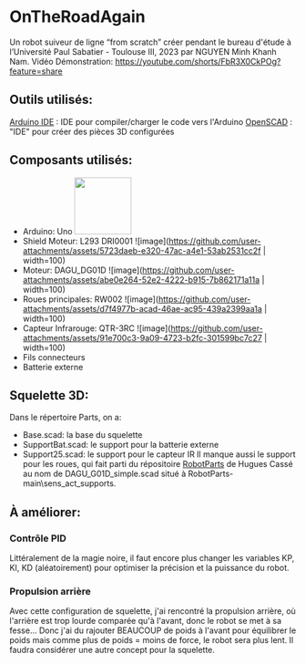 # OnTheRoadAgain 
Un robot suiveur de ligne “from scratch” créer pendant le bureau d'étude à l’Université Paul Sabatier - Toulouse III, 2023 par NGUYEN Minh Khanh Nam.
Vidéo Démonstration:
https://youtube.com/shorts/FbR3X0CkPOg?feature=share

## Outils utilisés:
[Arduino IDE](https://www.arduino.cc/en/software) : IDE pour compiler/charger le code vers l'Arduino
[OpenSCAD](https://openscad.org/downloads.html) : "IDE" pour créer des pièces 3D configurées

## Composants utilisés:
- Arduino: Uno <img src="https://github.com/user-attachments/assets/79493567-de3a-4c02-8262-b11da3b6cc7a" width="100">
- Shield Moteur: L293 DRI0001 ![image](https://github.com/user-attachments/assets/5723daeb-e320-47ac-a4e1-53ab2531cc2f | width=100)
- Moteur: DAGU_DG01D ![image](https://github.com/user-attachments/assets/abe0e264-52e2-4222-b915-7b862171a11a | width=100)
- Roues principales: RW002 ![image](https://github.com/user-attachments/assets/d7f4977b-acad-46ae-ac95-439a2399aa1a | width=100)
- Capteur Infrarouge: QTR-3RC ![image](https://github.com/user-attachments/assets/91e700c3-9a09-4723-b2fc-301599bc7c27 | width=100)
- Fils connecteurs
- Batterie externe

## Squelette 3D:
Dans le répertoire Parts, on a:
- Base.scad: la base du squelette
- SupportBat.scad: le support pour la batterie externe
- Support25.scad: le support pour le capteur IR
Il manque aussi le support pour les roues, qui fait parti du répositoire [RobotParts](https://github.com/hcasse/RobotParts) de Hugues Cassé au nom de DAGU_G01D_simple.scad situé à RobotParts-main\sens_act_supports.

## À améliorer:
### Contrôle PID
Littéralement de la magie noire, il faut encore plus changer les variables KP, KI, KD (aléatoirement) pour optimiser la précision et la puissance du robot.
### Propulsion arrière
Avec cette configuration de squelette, j'ai rencontré la propulsion arrière, où l'arrière est trop lourde comparée qu'à l'avant, donc le robot se met à sa fesse... Donc j'ai du rajouter BEAUCOUP de poids à l'avant pour équilibrer le poids mais comme plus de poids = moins de force, le robot sera plus lent. Il faudra considérer une autre concept pour la squelette.
